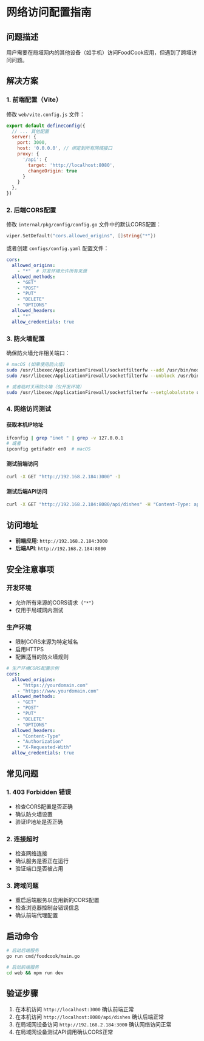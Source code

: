# 网络访问配置指南

## 问题描述

用户需要在局域网内的其他设备（如手机）访问FoodCook应用，但遇到了跨域访问问题。

## 解决方案

### 1. 前端配置（Vite）

修改 `web/vite.config.js` 文件：

```javascript
export default defineConfig({
  // ... 其他配置
  server: {
    port: 3000,
    host: '0.0.0.0', // 绑定到所有网络接口
    proxy: {
      '/api': {
        target: 'http://localhost:8080',
        changeOrigin: true
      }
    }
  },
})
```

### 2. 后端CORS配置

修改 `internal/pkg/config/config.go` 文件中的默认CORS配置：

```go
viper.SetDefault("cors.allowed_origins", []string{"*"})
```

或者创建 `configs/config.yaml` 配置文件：

```yaml
cors:
  allowed_origins:
    - "*"  # 开发环境允许所有来源
  allowed_methods:
    - "GET"
    - "POST"
    - "PUT"
    - "DELETE"
    - "OPTIONS"
  allowed_headers:
    - "*"
  allow_credentials: true
```

### 3. 防火墙配置

确保防火墙允许相关端口：

```bash
# macOS (如果使用防火墙)
sudo /usr/libexec/ApplicationFirewall/socketfilterfw --add /usr/bin/node
sudo /usr/libexec/ApplicationFirewall/socketfilterfw --unblock /usr/bin/node

# 或者临时关闭防火墙（仅开发环境）
sudo /usr/libexec/ApplicationFirewall/socketfilterfw --setglobalstate off
```

### 4. 网络访问测试

#### 获取本机IP地址
```bash
ifconfig | grep "inet " | grep -v 127.0.0.1
# 或者
ipconfig getifaddr en0  # macOS
```

#### 测试前端访问
```bash
curl -X GET "http://192.168.2.184:3000" -I
```

#### 测试后端API访问
```bash
curl -X GET "http://192.168.2.184:8080/api/dishes" -H "Content-Type: application/json"
```

## 访问地址

- **前端应用**: `http://192.168.2.184:3000`
- **后端API**: `http://192.168.2.184:8080`

## 安全注意事项

### 开发环境
- 允许所有来源的CORS请求（`"*"`）
- 仅用于局域网内测试

### 生产环境
- 限制CORS来源为特定域名
- 启用HTTPS
- 配置适当的防火墙规则

```yaml
# 生产环境CORS配置示例
cors:
  allowed_origins:
    - "https://yourdomain.com"
    - "https://www.yourdomain.com"
  allowed_methods:
    - "GET"
    - "POST"
    - "PUT"
    - "DELETE"
    - "OPTIONS"
  allowed_headers:
    - "Content-Type"
    - "Authorization"
    - "X-Requested-With"
  allow_credentials: true
```

## 常见问题

### 1. 403 Forbidden 错误
- 检查CORS配置是否正确
- 确认防火墙设置
- 验证IP地址是否正确

### 2. 连接超时
- 检查网络连接
- 确认服务是否正在运行
- 验证端口是否被占用

### 3. 跨域问题
- 重启后端服务以应用新的CORS配置
- 检查浏览器控制台错误信息
- 确认前端代理配置

## 启动命令

```bash
# 启动后端服务
go run cmd/foodcook/main.go

# 启动前端服务
cd web && npm run dev
```

## 验证步骤

1. 在本机访问 `http://localhost:3000` 确认前端正常
2. 在本机访问 `http://localhost:8080/api/dishes` 确认后端正常
3. 在局域网设备访问 `http://192.168.2.184:3000` 确认网络访问正常
4. 在局域网设备测试API调用确认CORS正常 